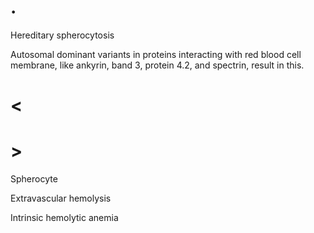 # .

Hereditary spherocytosis

Autosomal dominant variants in proteins interacting with red blood cell membrane, like ankyrin, band 3, protein 4.2, and spectrin, result in this.

# <

# >

Spherocyte

Extravascular hemolysis

Intrinsic hemolytic anemia
